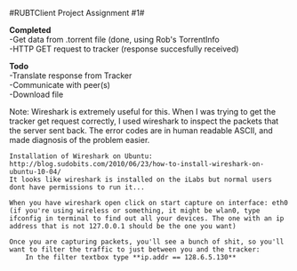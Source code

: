 #RUBTClient Project Assignment #1#

**Completed**   
-Get data from .torrent file (done, using Rob's TorrentInfo   
-HTTP GET request to tracker (response succesfully received)   
   
**Todo**   
-Translate response from Tracker  
-Communicate with peer(s)  
-Download file  

Note:
    Wireshark is extremely useful for this. When I was trying to get the tracker get request correctly, I used wireshark 
    to inspect the packets that the server sent back. The error codes are in human readable ASCII, and made diagnosis of the 
    problem easier. 

    Installation of Wireshark on Ubuntu: http://blog.sudobits.com/2010/06/23/how-to-install-wireshark-on-ubuntu-10-04/
    It looks like wireshark is installed on the iLabs but normal users dont have permissions to run it...

    When you have wireshark open click on start capture on interface: eth0 (if you're using wireless or something, it might be wlan0, type
    ifconfig in terminal to find out all your devices. The one with an ip address that is not 127.0.0.1 should be the one you want)

    Once you are capturing packets, you'll see a bunch of shit, so you'll want to filter the traffic to just between you and the tracker:
        In the filter textbox type **ip.addr == 128.6.5.130** 

